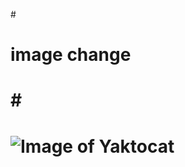 #<H1> image change  <H1>
#<H1> <H1>
![Image of Yaktocat](https://octodex.github.com/images/yaktocat.png)
